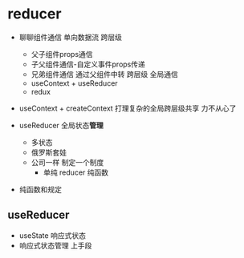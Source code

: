 # reducer

- 聊聊组件通信
    单向数据流 跨层级
    - 父子组件props通信
    - 子父组件通信-自定义事件props传递
    - 兄弟组件通信 通过父组件中转
    跨层级 全局通信
    - useContext + useReducer
    - redux

- useContext + createContext 打理复杂的全局跨层级共享
    力不从心了
- useReducer 全局状态**管理**
    - 多状态
    - 俄罗斯套娃
    - 公司一样 制定一个制度
      - 单纯 reducer 纯函数
- 纯函数和规定

## useReducer
- useState 响应式状态
- 响应式状态管理
    上手段
    